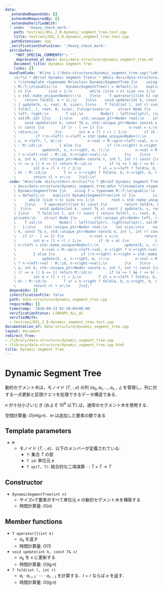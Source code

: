```yaml
---
data:
  _extendedDependsOn: []
  _extendedRequiredBy: []
  _extendedVerifiedWith:
  - icon: ':heavy_check_mark:'
    path: test/aoj/DSL_2_B.dynamic_segment_tree.test.cpp
    title: test/aoj/DSL_2_B.dynamic_segment_tree.test.cpp
  _pathExtension: cpp
  _verificationStatusIcon: ':heavy_check_mark:'
  attributes:
    '*NOT_SPECIAL_COMMENTS*': ''
    _deprecated_at_docs: docs/data-structure/dynamic_segment_tree.md
    document_title: Dynamic Segment Tree
    links: []
  bundledCode: "#line 1 \"data-structure/dynamic_segment_tree.cpp\"\n#include <bits/stdc++.h>\n\
    \n/*\n * @brief Dynamic Segment Tree\n * @docs docs/data-structure/dynamic_segment_tree.md\n\
    \ */\ntemplate <typename M>\nclass DynamicSegmentTree {\n    using T = typename\
    \ M::T;\n\npublic:\n    DynamicSegmentTree() = default;\n    explicit DynamicSegmentTree(int\
    \ n) {\n        size = 1;\n        while (size < n) size <<= 1;\n        root\
    \ = std::make_unique<Node>();\n    }\n\n    T operator[](int k) const {\n    \
    \    return fold(k, k + 1);\n    }\n\n    void update(int k, const T& x) const\
    \ { update(k, x, root, 0, size); }\n\n    T fold(int l, int r) const { return\
    \ fold(l, r, root, 0, size); }\n\nprivate:\n    struct Node {\n        std::unique_ptr<Node>\
    \ left, right;\n        T val;\n        Node() : left(nullptr), right(nullptr),\
    \ val(M::id) {}\n    };\n\n    std::unique_ptr<Node> root;\n    int size;\n\n\
    \    void update(int k, const T& x, std::unique_ptr<Node> const& n, int l, int\
    \ r) const {\n        if (r - l == 1) {\n            n->val = x;\n           \
    \ return;\n        }\n        int m = (l + r) / 2;\n        if (k < m) {\n   \
    \         if (!n->left) n->left = std::make_unique<Node>();\n            update(k,\
    \ x, n->left, l, m);\n            n->val = M::op(n->left->val, n->right ? n->right->val\
    \ : M::id);\n        } else {\n            if (!n->right) n->right = std::make_unique<Node>();\n\
    \            update(k, x, n->right, m, r);\n            n->val = M::op(n->left\
    \ ? n->left->val : M::id, n->right->val);\n        }\n    }\n\n    T fold(int\
    \ a, int b, std::unique_ptr<Node> const& n, int l, int r) const {\n        if\
    \ (r <= a || b <= l) return M::id;\n        if (a <= l && r <= b) return n->val;\n\
    \        int m = (l + r) / 2;\n        T vl = n->left ? fold(a, b, n->left, l,\
    \ m) : M::id;\n        T vr = n->right ? fold(a, b, n->right, m, r) : M::id;\n\
    \        return vl + vr;\n    }\n};\n"
  code: "#include <bits/stdc++.h>\n\n/*\n * @brief Dynamic Segment Tree\n * @docs\
    \ docs/data-structure/dynamic_segment_tree.md\n */\ntemplate <typename M>\nclass\
    \ DynamicSegmentTree {\n    using T = typename M::T;\n\npublic:\n    DynamicSegmentTree()\
    \ = default;\n    explicit DynamicSegmentTree(int n) {\n        size = 1;\n  \
    \      while (size < n) size <<= 1;\n        root = std::make_unique<Node>();\n\
    \    }\n\n    T operator[](int k) const {\n        return fold(k, k + 1);\n  \
    \  }\n\n    void update(int k, const T& x) const { update(k, x, root, 0, size);\
    \ }\n\n    T fold(int l, int r) const { return fold(l, r, root, 0, size); }\n\n\
    private:\n    struct Node {\n        std::unique_ptr<Node> left, right;\n    \
    \    T val;\n        Node() : left(nullptr), right(nullptr), val(M::id) {}\n \
    \   };\n\n    std::unique_ptr<Node> root;\n    int size;\n\n    void update(int\
    \ k, const T& x, std::unique_ptr<Node> const& n, int l, int r) const {\n     \
    \   if (r - l == 1) {\n            n->val = x;\n            return;\n        }\n\
    \        int m = (l + r) / 2;\n        if (k < m) {\n            if (!n->left)\
    \ n->left = std::make_unique<Node>();\n            update(k, x, n->left, l, m);\n\
    \            n->val = M::op(n->left->val, n->right ? n->right->val : M::id);\n\
    \        } else {\n            if (!n->right) n->right = std::make_unique<Node>();\n\
    \            update(k, x, n->right, m, r);\n            n->val = M::op(n->left\
    \ ? n->left->val : M::id, n->right->val);\n        }\n    }\n\n    T fold(int\
    \ a, int b, std::unique_ptr<Node> const& n, int l, int r) const {\n        if\
    \ (r <= a || b <= l) return M::id;\n        if (a <= l && r <= b) return n->val;\n\
    \        int m = (l + r) / 2;\n        T vl = n->left ? fold(a, b, n->left, l,\
    \ m) : M::id;\n        T vr = n->right ? fold(a, b, n->right, m, r) : M::id;\n\
    \        return vl + vr;\n    }\n};"
  dependsOn: []
  isVerificationFile: false
  path: data-structure/dynamic_segment_tree.cpp
  requiredBy: []
  timestamp: '2020-09-23 01:39:04+09:00'
  verificationStatus: LIBRARY_ALL_AC
  verifiedWith:
  - test/aoj/DSL_2_B.dynamic_segment_tree.test.cpp
documentation_of: data-structure/dynamic_segment_tree.cpp
layout: document
redirect_from:
- /library/data-structure/dynamic_segment_tree.cpp
- /library/data-structure/dynamic_segment_tree.cpp.html
title: Dynamic Segment Tree
---
```

# Dynamic Segment Tree

動的セグメント木は，モノイド $(T, \cdot, e)$ の列 $(a_0, a_1, \dots, a_{n-1})$ を管理し，列に対する一点更新と区間クエリを処理できるデータ構造である．

$n$ が十分小さいとき (およそ $10^6$ 以下) は，通常のセグメント木を使用する．

空間計算量: $O(m\lg n)$．$m$ は追加した要素の数である

## Template parameters

- `M`
    - モノイド $(T, \cdot, e)$．以下のメンバーが定義されている:
        - `T`: 集合 $T$ の型
        - `T id`: 単位元 $e$
        - `T op(T, T)`: 結合的な二項演算 $\cdot: T \times T \rightarrow T$

## Constructor

- `DynamicSegmentTree(int n)`
    - サイズ`n`で要素がすべて単位元 $e$ の動的セグメント木を構築する
    - 時間計算量: $O(n)$

## Member functions

- `T operator[](int k)`
    - $a_k$ を返す
    - 時間計算量: $O(1)$
- `void update(int k, const T& x)`
    - $a_k$ を $x$ に更新する
    - 時間計算量: $O(\lg n)$
- `T fold(int l, int r)`
    - $a_l \cdot a_{l+1} \cdot \cdots \cdot a_{r-1}$ を計算する．$l = r$ ならば $e$ を返す．
    - 時間計算量: $O(\lg n)$
